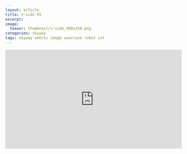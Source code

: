 ```yaml
---
layout: article
title: V-sido OS
excerpt: 
image:
  teaser: thumbnail/v-sido_400x250.png
categories: skyway
tags: skyway webrtc image usercase robot iot
---
```



<iframe width="560" height="315" src="https://www.youtube.com/embed/U0b5XexjlJg?autoplay=1&start=23" frameborder="0" allowfullscreen></iframe>

